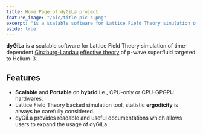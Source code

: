 ```yaml
---
title: Home Page of dyGiLa project
feature_image: "/pic/title-pic-c.png"
excerpt: "is a scalable software for Lattice Field Theory simulation of time-dependent [Ginzburg-Landau](https://en.wikipedia.org/wiki/Ginzburg%E2%80%93Landau_theory) [effective theory](https://en.wikipedia.org/wiki/Effective_field_theory) of p-wave superfluid targeted to Helium-3"
aside: true
---
```

**dyGiLa** is a scalable software for Lattice Field Theory simulation of time-dependent [Ginzburg-Landau](https://en.wikipedia.org/wiki/Ginzburg%E2%80%93Landau_theory) [effective theory](https://en.wikipedia.org/wiki/Effective_field_theory) of p-wave superfluid targeted to Helium-3.

## Features

- **Scalable** and **Portable** on **hybrid** i.e., CPU-only or CPU-GPGPU hardwares.
- Lattice Field Theory backed simulation tool, statistic **ergodicity** is always be carefully considered.   
- dyGiLa provides readable and useful documentations which allows users to expand the usage of dyGiLa.